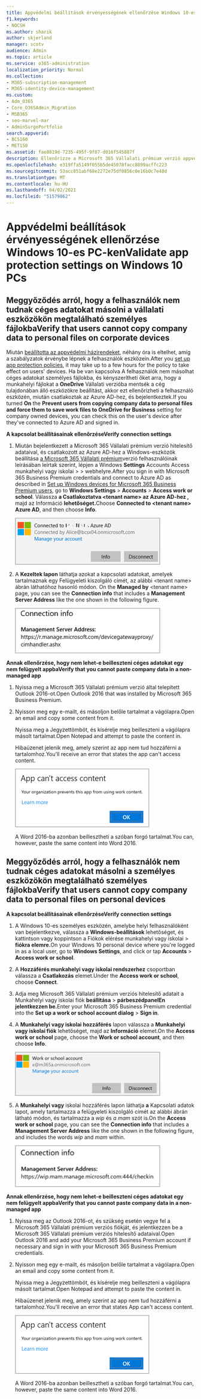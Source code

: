 ```yaml
---
title: Appvédelmi beállítások érvényességének ellenőrzése Windows 10-es PC-ken
f1.keywords:
- NOCSH
ms.author: sharik
author: skjerland
manager: scotv
audience: Admin
ms.topic: article
ms.service: o365-administration
localization_priority: Normal
ms.collection:
- M365-subscription-management
- M365-identity-device-management
ms.custom:
- Adm_O365
- Core_O365Admin_Migration
- MSB365
- seo-marvel-mar
- AdminSurgePortfolio
search.appverid:
- BCS160
- MET150
ms.assetid: fae8819d-7235-495f-9f07-d016f545887f
description: Ellenőrizze a Microsoft 365 Vállalati prémium verzió appvédelmi beállításait Windows 10-es eszközökön, és ellenőrizze, hogy a felhasználók nem másolnak-e céges adatokat személyes fájlokba vagy nem felügyelt alkalmazásokba.
ms.openlocfilehash: e319ffa5149f055b5de45078facc8899acffc223
ms.sourcegitcommit: 53acc851abf68e2272e75df0856c0e16b0c7e48d
ms.translationtype: MT
ms.contentlocale: hu-HU
ms.lasthandoff: 04/02/2021
ms.locfileid: "51579862"
---
```

# <a name="validate-app-protection-settings-on-windows-10-pcs"></a><span data-ttu-id="21bd5-103">Appvédelmi beállítások érvényességének ellenőrzése Windows 10-es PC-ken</span><span class="sxs-lookup"><span data-stu-id="21bd5-103">Validate app protection settings on Windows 10 PCs</span></span>

## <a name="verify-that-users-cannot-copy-company-data-to-personal-files-on-corporate-devices"></a><span data-ttu-id="21bd5-104">Meggyőződés arról, hogy a felhasználók nem tudnak céges adatokat másolni a vállalati eszközökön megtalálható személyes fájlokba</span><span class="sxs-lookup"><span data-stu-id="21bd5-104">Verify that users cannot copy company data to personal files on corporate devices</span></span>

<span data-ttu-id="21bd5-105">Miután [beállította az appvédelmi házirendeket](protection-settings-for-windows-10-devices.md), néhány óra is eltelhet, amíg a szabályzatok érvénybe lépnek a felhasználók eszközein.</span><span class="sxs-lookup"><span data-stu-id="21bd5-105">After you [set up app protection policies](protection-settings-for-windows-10-devices.md), it may take up to a few hours for the policy to take effect on users' devices.</span></span> <span data-ttu-id="21bd5-106">Ha be  van kapcsolva A felhasználók nem másolhat céges adatokat személyes fájlokba, és kényszerítheti őket arra, hogy a munkahelyi fájlokat a **OneDrive** Vállalati verzióba mentsék a cég tulajdonában álló eszközökre beállítást, akkor ezt ellenőrizheti a felhasználó eszközén, miután csatlakoztak az Azure AD-hez, és bejelentkeztek.</span><span class="sxs-lookup"><span data-stu-id="21bd5-106">If you turned **On** the **Prevent users from copying company data to personal files and force them to save work files to OneDrive for Business** setting for company owned devices, you can check this on the user's device after they've connected to Azure AD and signed in.</span></span> 
  
 <span data-ttu-id="21bd5-107">**A kapcsolat beállításainak ellenőrzése**</span><span class="sxs-lookup"><span data-stu-id="21bd5-107">**Verify connection settings**</span></span>
  
1. <span data-ttu-id="21bd5-108">Miután bejelentkezett a Microsoft 365 Vállalati prémium verzió hitelesítő adataival, és csatlakozott az Azure AD-hez a Windows-eszközök beállítása [a Microsoft 365 Vállalati prémium](set-up-windows-devices.md)verzió felhasználóinak leírásában leírtak szerint, lépjen a Windows **Settings** Accounts Access munkahelyi vagy iskolai \>  \> webhelyre.</span><span class="sxs-lookup"><span data-stu-id="21bd5-108">After you sign in with Microsoft 365 Business Premium credentials and connect to Azure AD as described in [Set up Windows devices for Microsoft 365 Business Premium users](set-up-windows-devices.md), go to **Windows Settings** \> **Accounts** \> **Access work or school**.</span></span> <span data-ttu-id="21bd5-109">Válassza **a Csatlakoztatva \<tenant name\> az Azure AD-hez ,** majd az Információ **lehetőséget.**</span><span class="sxs-lookup"><span data-stu-id="21bd5-109">Choose **Connected to \<tenant name\> Azure AD**, and then choose **Info**.</span></span>
    
    ![Click or tap Info on the Connected to Azure AD dialog.](../media/a36ede2b-d1a0-4d4e-8ea7-af39b4b63890.png)
  
2. <span data-ttu-id="21bd5-111">A **Kezeltek lapon** láthatja azokat a kapcsolati adatokat, amelyek tartalmaznak egy Felügyeleti kiszolgáló címét, az alábbi \<tenant name\> ábrán láthatóhoz hasonló módon.  </span><span class="sxs-lookup"><span data-stu-id="21bd5-111">On the **Managed by** \<tenant name\> page, you can see the **Connection info** that includes a **Management Server Address** like the one shown in the following figure.</span></span> 
    
    ![Managed by page shows connection info of the device manager URL.](../media/47515a8e-2d0c-4bea-99f0-6b2545b88a11.png)
  
 <span data-ttu-id="21bd5-113">**Annak ellenőrzése, hogy nem lehet-e beilleszteni céges adatokat egy nem felügyelt appba**</span><span class="sxs-lookup"><span data-stu-id="21bd5-113">**Verify that you cannot paste company data in a non-managed app**</span></span>
  
1. <span data-ttu-id="21bd5-114">Nyissa meg a Microsoft 365 Vállalati prémium verzió által telepített Outlook 2016-ot.</span><span class="sxs-lookup"><span data-stu-id="21bd5-114">Open Outlook 2016 that was installed by Microsoft 365 Business Premium.</span></span>
    
2. <span data-ttu-id="21bd5-115">Nyisson meg egy e-mailt, és másoljon belőle tartalmat a vágólapra.</span><span class="sxs-lookup"><span data-stu-id="21bd5-115">Open an email and copy some content from it.</span></span>
    
    <span data-ttu-id="21bd5-116">Nyissa meg a Jegyzettömböt, és kísérelje meg beilleszteni a vágólapra másolt tartalmat.</span><span class="sxs-lookup"><span data-stu-id="21bd5-116">Open Notepad and attempt to paste the content in.</span></span>
    
    <span data-ttu-id="21bd5-117">Hibaüzenet jelenik meg, amely szerint az app nem tud hozzáférni a tartalomhoz.</span><span class="sxs-lookup"><span data-stu-id="21bd5-117">You'll receive an error that states the app can't access content.</span></span>
    
    ![A dialog that states app can't access content when you paste into an unmanaged app.](../media/5e82b154-cf2f-43c8-ae80-b45d8ad80e56.png)
  
    <span data-ttu-id="21bd5-119">A Word 2016-ba azonban beillesztheti a szóban forgó tartalmat.</span><span class="sxs-lookup"><span data-stu-id="21bd5-119">You can, however, paste the same content into Word 2016.</span></span>
    
## <a name="verify-that-users-cannot-copy-company-data-to-personal-files-on-personal-devices"></a><span data-ttu-id="21bd5-120">Meggyőződés arról, hogy a felhasználók nem tudnak céges adatokat másolni a személyes eszközökön megtalálható személyes fájlokba</span><span class="sxs-lookup"><span data-stu-id="21bd5-120">Verify that users cannot copy company data to personal files on personal devices</span></span>

 <span data-ttu-id="21bd5-121">**A kapcsolat beállításainak ellenőrzése**</span><span class="sxs-lookup"><span data-stu-id="21bd5-121">**Verify connection settings**</span></span>
  
1. <span data-ttu-id="21bd5-122">A Windows 10-es személyes eszközén, amelybe helyi felhasználóként van bejelentkezve,  válassza a **Windows-beállítások** lehetőséget, és kattintson vagy koppintson a Fiókok elérése munkahelyi vagy iskolai \> **fiókra elemre.**</span><span class="sxs-lookup"><span data-stu-id="21bd5-122">On your Windows 10 personal device where you're logged in as a local user, go to **Windows Settings**, and click or tap **Accounts** \> **Access work or school**.</span></span>
    
2. <span data-ttu-id="21bd5-123">A **Hozzáférés munkahelyi vagy iskolai rendszerhez** csoportban válassza a **Csatlakozás** elemet.</span><span class="sxs-lookup"><span data-stu-id="21bd5-123">Under the **Access work or school**, choose **Connect**.</span></span>
    
3. <span data-ttu-id="21bd5-124">Adja meg Microsoft 365 Vállalati prémium verziós hitelesítő adatait a Munkahelyi vagy iskolai fiók **beállítása** \> **párbeszédpanelEn jelentkezzen be.**</span><span class="sxs-lookup"><span data-stu-id="21bd5-124">Enter your Microsoft 365 Business Premium credential into the **Set up a work or school account dialog** \> **Sign in**.</span></span>
    
4. <span data-ttu-id="21bd5-125">A **Munkahelyi vagy iskolai hozzáférés** lapon válassza a **Munkahelyi vagy iskolai fiók** lehetőséget, majd az **Információ** elemet.</span><span class="sxs-lookup"><span data-stu-id="21bd5-125">On the **Access work or school** page, choose the **Work or school account**, and then choose **Info**.</span></span>
    
    ![Kattintson vagy koppintson az Információ elemre a Munkahelyi vagy iskolai fiók párbeszédpanelen.](../media/63bd8b32-cb32-4afa-8ce0-6070ac403abc.png)
  
5. <span data-ttu-id="21bd5-127">A **Munkahelyi vagy** iskolai hozzáférés lapon  láthatja **a** Kapcsolati adatok lapot, amely tartalmazza a felügyeleti kiszolgáló címét az alábbi ábrán látható módon, és tartalmazza a *wip* és *a mam* szót is.</span><span class="sxs-lookup"><span data-stu-id="21bd5-127">On the **Access work or school** page, you can see the **Connection info** that includes a **Management Server Address** like the one shown in the following figure, and includes the words  *wip*  and  *mam*  within.</span></span> 
    
    ![Managed by page shows connection info URL that includes the words mam and wpi.](../media/abd4eaf4-44fa-4538-a3e8-1e0d331dfe1e.png)
  
 <span data-ttu-id="21bd5-129">**Annak ellenőrzése, hogy nem lehet-e beilleszteni céges adatokat egy nem felügyelt appba**</span><span class="sxs-lookup"><span data-stu-id="21bd5-129">**Verify that you cannot paste company data in a non-managed app**</span></span>
  
1. <span data-ttu-id="21bd5-130">Nyissa meg az Outlook 2016-ot, és szükség esetén vegye fel a Microsoft 365 Vállalati prémium verziós fiókját, és jelentkezzen be a Microsoft 365 Vállalati prémium verziós hitelesítő adataival.</span><span class="sxs-lookup"><span data-stu-id="21bd5-130">Open Outlook 2016 and add your Microsoft 365 Business Premium account if necessary and sign in with your Microsoft 365 Business Premium credentials.</span></span>
    
2. <span data-ttu-id="21bd5-131">Nyisson meg egy e-mailt, és másoljon belőle tartalmat a vágólapra.</span><span class="sxs-lookup"><span data-stu-id="21bd5-131">Open an email and copy some content from it.</span></span>
    
    <span data-ttu-id="21bd5-132">Nyissa meg a Jegyzettömböt, és kísérelje meg beilleszteni a vágólapra másolt tartalmat.</span><span class="sxs-lookup"><span data-stu-id="21bd5-132">Open Notepad and attempt to paste the content in.</span></span>
    
    <span data-ttu-id="21bd5-133">Hibaüzenet jelenik meg, amely szerint az app nem tud hozzáférni a tartalomhoz.</span><span class="sxs-lookup"><span data-stu-id="21bd5-133">You'll receive an error that states App can't access content.</span></span>
    
    ![A dialog that states app can't access content when you paste into an unmanaged app.](../media/5e82b154-cf2f-43c8-ae80-b45d8ad80e56.png)
  
    <span data-ttu-id="21bd5-135">A Word 2016-ba azonban beillesztheti a szóban forgó tartalmat.</span><span class="sxs-lookup"><span data-stu-id="21bd5-135">You can, however, paste the same content into Word 2016.</span></span>
    

